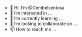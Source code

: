 - 👋 Hi, I’m @Gembelsentosa
- 👀 I’m interested in ...
- 🌱 I’m currently learning ...
- 💞️ I’m looking to collaborate on ...
- 📫 How to reach me ...

<!---
Gembelsentosa/Gembelsentosa is a ✨ special ✨ repository because its `README.md` (this file) appears on your GitHub profile.
You can click the Preview link to take a look at your changes.
--->
